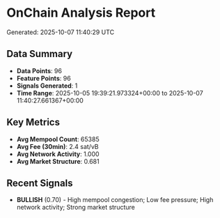 # OnChain Analysis Report
Generated: 2025-10-07 11:40:29 UTC

## Data Summary
- **Data Points**: 96
- **Feature Points**: 96
- **Signals Generated**: 1
- **Time Range**: 2025-10-05 19:39:21.973324+00:00 to 2025-10-07 11:40:27.661367+00:00

## Key Metrics
- **Avg Mempool Count**: 65385
- **Avg Fee (30min)**: 2.4 sat/vB
- **Avg Network Activity**: 1.000
- **Avg Market Structure**: 0.681

## Recent Signals
- **BULLISH** (0.70) - High mempool congestion; Low fee pressure; High network activity; Strong market structure
